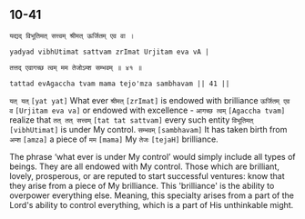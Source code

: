 ## 10-41


```shloka-sa
यद्यद् विभूतिमत् सत्त्वम् श्रीमत् ऊर्जितम् एव वा ।
```
```shloka-sa-hk
yadyad vibhUtimat sattvam zrImat Urjitam eva vA |
```
```shloka-sa
तत्तद् एवागच्छ त्वम् मम तेजोऽम्श सम्भवम् ॥ ४१ ॥
```
```shloka-sa-hk
tattad evAgaccha tvam mama tejo'mza sambhavam || 41 ||
```

`यत् यत्` `[yat yat]` What ever `श्रीमत्` `[zrImat]` is endowed with brilliance `ऊर्जितम् एव व` `[Urjitam eva va]` or endowed with excellence - `आगच्छ त्वम्` `[Agaccha tvam]` realize that `तत् तत् सत्त्वम्` `[tat tat sattvam]` every such entity `विभूतिमत्` `[vibhUtimat]` is under My control. `सम्भवम्` `[sambhavam]` It has taken birth from `अम्श` `[amza]` a piece of `मम` `[mama]` My `तेजः` `[tejaH]` brilliance.

The phrase ‘what ever is under My control’ would simply include all types of beings. They are all endowed with My control. Those which are brilliant, lovely, prosperous, or are reputed to start successful ventures: know that they arise from a piece of My brilliance. This 'brilliance' is the ability to overpower everything else. 
Meaning, this specialty arises from a part of the Lord's ability to control everything, which is a part of His unthinkable might.

